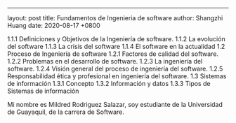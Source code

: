 ---
layout: post
title: Fundamentos de Ingenieria de software
author: Shangzhi Huang
date: 2020-08-17 +0800

1.1.1	Definiciones y Objetivos de la Ingeniería de software. 
1.1.2 La evolución del software 
1.1.3 La crisis del software 
1.1.4 El software en la actualidad 
1.2 Proceso de Ingeniería de software 
1.2.1 Factores de calidad del software. 
1.2.2 Problemas en el desarrollo de software. 
1.2.3 La ingeniería del software. 
1.2.4 Visión general del proceso de ingeniería del software. 
1.2.5 Responsabilidad ética y profesional en ingeniería del software. 
1.3 Sistemas de información 
1.3.1 Concepto 
1.3.2 Información y datos 
1.3.3 Tipos de Sistemas de información



Mi nombre es Mildred Rodriguez Salazar, soy estudiante de la Universidad de Guayaquil, de la carrera de Software.
